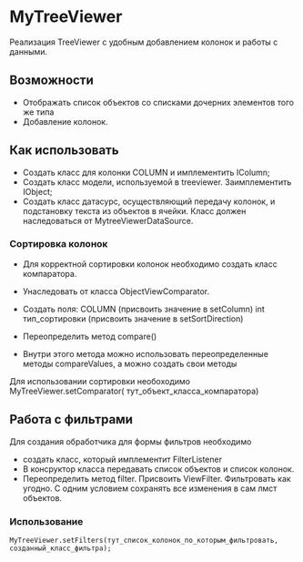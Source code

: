 # MyTreeViewer

Реализация TreeViewer с удобным добавлением колонок и работы с данными.

## Возможности

* Отображать список объектов со списками дочерних элементов того же типа
* Добавление колонок.

## Как использовать

* Создать класс для колонки COLUMN и имплементить IColumn;
* Создать класс модели, используемой в treeviewer. Заимплементить IObject;
* Создать класс датасурс, осуществляющий передачу колонок, и подстановку
текста из объектов в ячейки. Класс должен наследоваться от MytreeViewerDataSource.

### Сортировка колонок
* Для корректной сортировки колонок необходимо создать класс компаратора.
* Унаследовать от класса ObjectViewComparator.
* Создать поля:
 COLUMN (присвоить значение в setColumn)
 int тип_сортировки (присвоить значение в setSortDirection)

* Переопределить метод compare()
* Внутри этого метода можно использовать переопределенные методы
compareValues, а можно создать свои методы

Для использовании сортировки необоходимо MyTreeViewer.setComparator( тут_объект_класса_компаратора)

## Работа с фильтрами
Для создания обработчика для формы фильтров необходимо
* создать класс, который имплементит FilterListener
* В консруктор класса передавать список объектов и список колонок.
* Переопределить метод filter. Присвоить ViewFilter. Фильтровать как угодно. С одним условием
сохранять все изменения в сам лмст объектов.
### Использование
    MyTreeViewer.setFilters(тут_список_колонок_по_которым_фильтровать, созданный_класс_фильтра);

